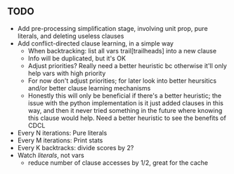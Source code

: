 ## TODO

- Add pre-processing simplification stage, involving unit prop, pure literals,
  and deleting useless clauses
- Add conflict-directed clause learning, in a simple way
   - When backtracking: list all vars trail[trailheads] into a new clause
   - Info will be duplicated, but it's OK
   - Adjust priorities? Really need a better heuristic bc otherwise it'll only
     help vars with high priority
   - For now don't adjust priorities; for later look into better heursitics
     and/or better clause learning mechanisms
   - Honestly this will only be beneficial if there's a better heuristic; the
     issue with the python implementation is it just added clauses in this way,
     and then it never tried something in the future where knowing this clause
     would help.  Need a better heuristic to see the benefits of CDCL
- Every N iterations: Pure literals
- Every M iterations: Print stats
- Every K backtracks: divide scores by 2?
- Watch *literals*, not vars
   - reduce number of clause accesses by 1/2, great for the cache


